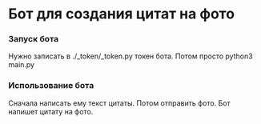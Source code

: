 # Бот для создания цитат на фото
### Запуск бота
Нужно записать в ./_token/_token.py токен бота. 
Потом просто python3 main.py
### Использование бота
Сначала написать ему текст цитаты. Потом отправить фото. Бот напишет цитату на фото.

